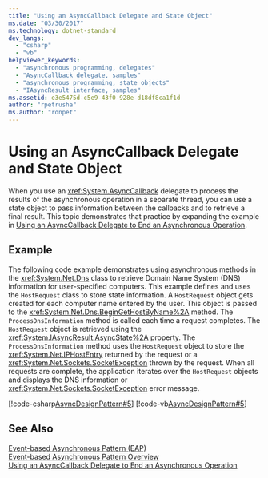 ```yaml
---
title: "Using an AsyncCallback Delegate and State Object"
ms.date: "03/30/2017"
ms.technology: dotnet-standard
dev_langs: 
  - "csharp"
  - "vb"
helpviewer_keywords: 
  - "asynchronous programming, delegates"
  - "AsyncCallback delegate, samples"
  - "asynchronous programming, state objects"
  - "IAsyncResult interface, samples"
ms.assetid: e3e5475d-c5e9-43f0-928e-d18df8ca1f1d
author: "rpetrusha"
ms.author: "ronpet"
---
```

# Using an AsyncCallback Delegate and State Object
When you use an <xref:System.AsyncCallback> delegate to process the results of the asynchronous operation in a separate thread, you can use a state object to pass information between the callbacks and to retrieve a final result. This topic demonstrates that practice by expanding the example in [Using an AsyncCallback Delegate to End an Asynchronous Operation](../../../docs/standard/asynchronous-programming-patterns/using-an-asynccallback-delegate-to-end-an-asynchronous-operation.md).  
  
## Example  
 The following code example demonstrates using asynchronous methods in the <xref:System.Net.Dns> class to retrieve Domain Name System (DNS) information for user-specified computers. This example defines and uses the `HostRequest` class to store state information. A `HostRequest` object gets created for each computer name entered by the user. This object is passed to the <xref:System.Net.Dns.BeginGetHostByName%2A> method. The `ProcessDnsInformation` method is called each time a request completes. The `HostRequest` object is retrieved using the <xref:System.IAsyncResult.AsyncState%2A> property. The `ProcessDnsInformation` method uses the `HostRequest` object to store the <xref:System.Net.IPHostEntry> returned by the request or a <xref:System.Net.Sockets.SocketException> thrown by the request. When all requests are complete, the application iterates over the `HostRequest` objects and displays the DNS information or <xref:System.Net.Sockets.SocketException> error message.  
  
 [!code-csharp[AsyncDesignPattern#5](../../../samples/snippets/csharp/VS_Snippets_CLR/AsyncDesignPattern/CS/AsyncDelegateWithStateObject.cs#5)]
 [!code-vb[AsyncDesignPattern#5](../../../samples/snippets/visualbasic/VS_Snippets_CLR/AsyncDesignPattern/VB/AsyncDelegateWithStateObject.vb#5)]  
  
## See Also  
 [Event-based Asynchronous Pattern (EAP)](../../../docs/standard/asynchronous-programming-patterns/event-based-asynchronous-pattern-eap.md)  
 [Event-based Asynchronous Pattern Overview](../../../docs/standard/asynchronous-programming-patterns/event-based-asynchronous-pattern-overview.md)  
 [Using an AsyncCallback Delegate to End an Asynchronous Operation](../../../docs/standard/asynchronous-programming-patterns/using-an-asynccallback-delegate-to-end-an-asynchronous-operation.md)
